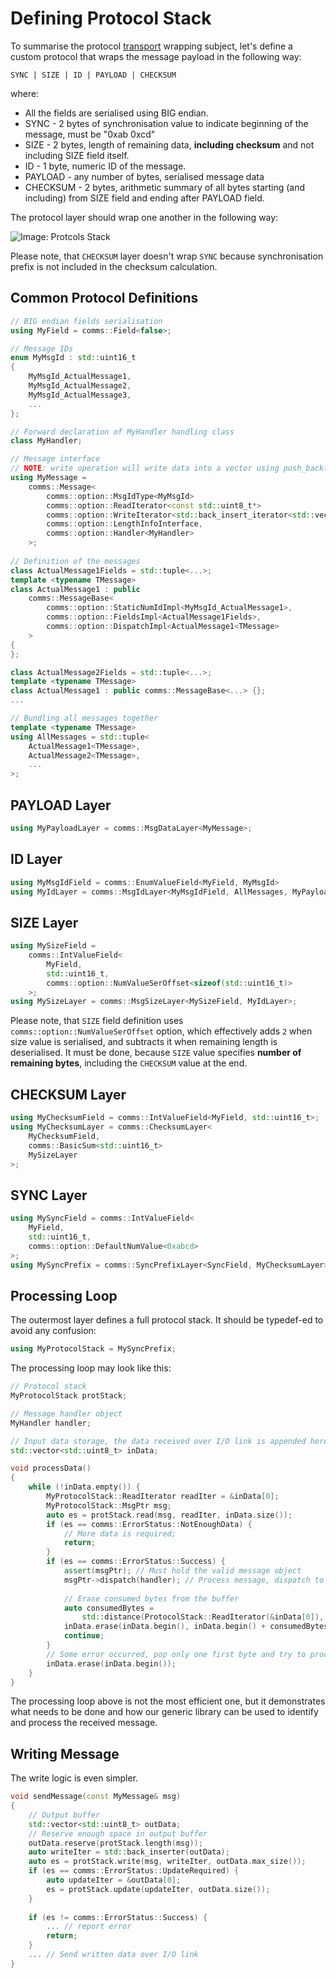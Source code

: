 # Defining Protocol Stack

To summarise the protocol [transport](head.md) wrapping subject,
let's define a custom protocol that wraps the message payload in the following way:
```
SYNC | SIZE | ID | PAYLOAD | CHECKSUM 
```
where:

- All the fields are serialised using BIG endian.
- SYNC - 2 bytes of synchronisation value to indicate beginning of the message, 
must be "0xab 0xcd"
- SIZE - 2 bytes, length of remaining data, **including checksum** and not 
including SIZE field itself.
- ID - 1 byte, numeric ID of the message.
- PAYLOAD - any number of bytes, serialised message data
- CHECKSUM - 2 bytes, arithmetic summary of all bytes starting (and including) 
from SIZE field and ending after PAYLOAD field.

The protocol layer should wrap one another in the following way:

![Image: Protcols Stack](../image/protocol_stack.png)

Please note, that `CHECKSUM` layer doesn't wrap `SYNC` because synchronisation
prefix is not included in the checksum calculation.

## Common Protocol Definitions

```cpp
// BIG endian fields serialisation
using MyField = comms::Field<false>; 

// Message IDs
enum MyMsgId : std::uint16_t
{
    MyMsgId_ActualMessage1,
    MyMsgId_ActualMessage2,
    MyMsgId_ActualMessage3,
    ...
};

// Forward declaration of MyHandler handling class
class MyHandler;

// Message interface 
// NOTE: write operation will write data into a vector using push_back() calls
using MyMessage = 
    comms::Message<
        comms::option::MsgIdType<MyMsgId>
        comms::option::ReadIterator<const std::uint8_t*>
        comms::option::WriteIterator<std::back_insert_iterator<std::vector<std::uint8_t> > >,
        comms::option::LengthInfoInterface,
        comms::option::Handler<MyHandler>
    >;
    
// Definition of the messages
class ActualMessage1Fields = std::tuple<...>;
template <typename TMessage>
class ActualMessage1 : public
    comms::MessageBase<
        comms::option::StaticNumIdImpl<MyMsgId_ActualMessage1>,
        comms::option::FieldsImpl<ActualMessage1Fields>,
        comms::option::DispatchImpl<ActualMessage1<TMessage>
    >
{
};

class ActualMessage2Fields = std::tuple<...>;
template <typename TMessage>
class ActualMessage1 : public comms::MessageBase<...> {};
...

// Bundling all messages together
template <typename TMessage>
using AllMessages = std::tuple<
    ActualMessage1<TMessage>,
    ActualMessage2<TMessage>,
    ...
>;
```

## PAYLOAD Layer

```cpp
using MyPayloadLayer = comms::MsgDataLayer<MyMessage>;
```

## ID Layer

```cpp
using MyMsgIdField = comms::EnumValueField<MyField, MyMsgId>
using MyIdLayer = comms::MsgIdLayer<MyMsgIdField, AllMessages, MyPayloadLayer>;
```

## SIZE Layer

```cpp
using MySizeField = 
    comms::IntValueField<
        MyField, 
        std::uint16_t,
        comms::option::NumValueSerOffset<sizeof(std::uint16_t)>
    >; 
using MySizeLayer = comms::MsgSizeLayer<MySizeField, MyIdLayer>;
```
Please note, that `SIZE` field definition uses `comms::option::NumValueSerOffset`
option, which effectively adds `2` when size value is serialised, and 
subtracts it when remaining length is deserialised. It must be done, because
`SIZE` value specifies **number of remaining bytes**, including the `CHECKSUM` 
value at the end.

## CHECKSUM Layer

```cpp
using MyChecksumField = comms::IntValueField<MyField, std::uint16_t>;
using MyChecksumLayer = comms::ChecksumLayer<
    MyChecksumField,
    comms::BasicSum<std::uint16_t>
    MySizeLayer
>;
```

## SYNC Layer

```cpp
using MySyncField = comms::IntValueField<
    MyField, 
    std::uint16_t, 
    comms::option::DefaultNumValue<0xabcd> 
>;
using MySyncPrefix = comms::SyncPrefixLayer<SyncField, MyChecksumLayer>;
```

## Processing Loop

The outermost layer defines a full protocol stack. It should be typedef-ed to avoid any confusion: 
```cpp
using MyProtocolStack = MySyncPrefix;
```

The processing loop may look like this:
```cpp
// Protocol stack
MyProtocolStack protStack;

// Message handler object
MyHandler handler;

// Input data storage, the data received over I/O link is appended here
std::vector<std::uint8_t> inData;

void processData()
{
    while (!inData.empty()) {
        MyProtocolStack::ReadIterator readIter = &inData[0];
        MyProtocolStack::MsgPtr msg;
        auto es = protStack.read(msg, readIter, inData.size());
        if (es == comms::ErrorStatus::NotEnoughData) {
            // More data is required;
            return;
        }
        if (es == comms::ErrorStatus::Success) {
            assert(msgPtr); // Must hold the valid message object
            msgPtr->dispatch(handler); // Process message, dispatch to handling function
            
            // Erase consumed bytes from the buffer
            auto consumedBytes = 
                std::distance(ProtocolStack::ReadIterator(&inData[0]), readIter);
            inData.erase(inData.begin(), inData.begin() + consumedBytes);
            continue;
        }
        // Some error occurred, pop only one first byte and try to process again
        inData.erase(inData.begin());
    }
}
```
The processing loop above is not the most efficient one, but it demonstrates 
what needs to be done and how our generic library can be used to identify 
and process the received message.

## Writing Message

The write logic is even simpler. 
```cpp
void sendMessage(const MyMessage& msg)
{
    // Output buffer
    std::vector<std::uint8_t> outData; 
    // Reserve enough space in output buffer
    outData.reserve(protStack.length(msg)); 
    auto writeIter = std::back_inserter(outData);
    auto es = protStack.write(msg, writeIter, outData.max_size());
    if (es == comms::ErrorStatus::UpdateRequired) {
        auto updateIter = &outData[0];
        es = protStack.update(updateIter, outData.size());
    }
    
    if (es != comms::ErrorStatus::Success) {
        ... // report error
        return;
    }
    ... // Send written data over I/O link
}
```
